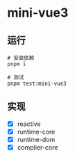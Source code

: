 # mini-vue3

## 运行

```shell
# 安装依赖
pnpm i

# 测试
pnpm test:mini-vue3
```

## 实现

- [x] reactive
- [x] runtime-core
- [x] runtime-dom
- [x] complier-core
